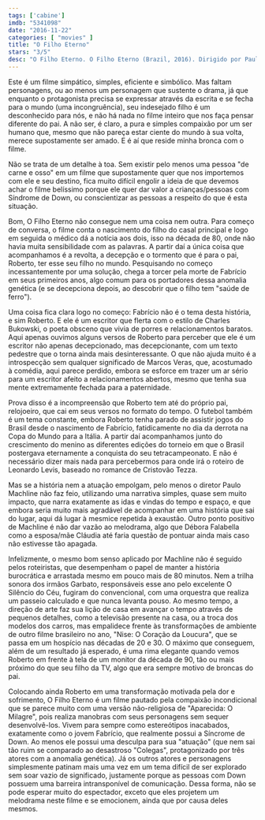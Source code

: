 ```yaml
---
tags: ['cabine']
imdb: "5341098"
date: "2016-11-22"
categories: [ "movies" ]
title: "O Filho Eterno"
stars: "3/5"
desc: "O Filho Eterno. O Filho Eterno (Brazil, 2016). Dirigido por Paulo Machline. Escrito por Leonardo Levis, Cristovão Tezza. Com Débora Falabella (Cláudia), Marcos Veras (Roberto), Pedro Vinícius (Fabrício)."
---
```

Este é um filme simpático, simples, eficiente e simbólico. Mas faltam personagens, ou ao menos um personagem que sustente o drama, já que enquanto o protagonista precisa se expressar através da escrita e se fecha para o mundo (uma incongruência), seu indesejado filho é um desconhecido para nós, e não há nada no filme inteiro que nos faça pensar diferente do pai. A não ser, é claro, a pura e simples compaixão por um ser humano que, mesmo que não pareça estar ciente do mundo à sua volta, merece supostamente ser amado. E é aí que reside minha bronca com o filme.

Não se trata de um detalhe à toa. Sem existir pelo menos uma pessoa "de carne e osso" em um filme que supostamente quer que nos importemos com ele e seu destino, fica muito difícil engolir a ideia de que devemos achar o filme belíssimo porque ele quer dar valor a crianças/pessoas com Síndrome de Down, ou conscientizar as pessoas a respeito do que é esta situação.

Bom, O Filho Eterno não consegue nem uma coisa nem outra. Para começo de conversa, o filme conta o nascimento do filho do casal principal e logo em seguida o médico dá a notícia aos dois, isso na década de 80, onde não havia muita sensibilidade com as palavras. A partir daí a única coisa que acompanhamos é a revolta, a decepção e o tormento que é para o pai, Roberto, ter esse seu filho no mundo. Pesquisando no começo incessantemente por uma solução, chega a torcer pela morte de Fabrício em seus primeiros anos, algo comum para os portadores dessa anomalia genética (e se decepciona depois, ao descobrir que o filho tem "saúde de ferro").

Uma coisa fica clara logo no começo: Fabrício não é o tema desta história, e sim Roberto. E ele é um escritor que flerta com o estilo de Charles Bukowski, o poeta obsceno que vivia de porres e relacionamentos baratos. Aqui apenas ouvimos alguns versos de Roberto para perceber que ele é um escritor não apenas decepcionado, mas decepcionante, com um texto pedestre que o torna ainda mais desinteressante. O que não ajuda muito é a introspecção sem qualquer significado de Marcos Veras, que, acostumado à comédia, aqui parece perdido, embora se esforce em trazer um ar sério para um escritor afeito a relacionamentos abertos, mesmo que tenha sua mente extremamente fechada para a paternidade.

Prova disso é a incompreensão que Roberto tem até do próprio pai, relojoeiro, que cai em seus versos no formato do tempo. O futebol também é um tema constante, embora Roberto tenha parado de assistir jogos do Brasil desde o nascimento de Fabrício, fatidicamente no dia da derrota na Copa do Mundo para a Itália. A partir daí acompanhamos junto do crescimento do menino as diferentes edições do torneio em que o Brasil postergava eternamente a conquista do seu tetracampeonato. E não é necessário dizer mais nada para percebermos para onde irá o roteiro de Leonardo Levis, baseado no romance de Cristovão Tezza.

Mas se a história nem a atuação empolgam, pelo menos o diretor Paulo Machline não faz feio, utilizando uma narrativa simples, quase sem muito impacto, que narra exatamente as idas e vindas do tempo e espaço, e que embora seria muito mais agradável de acompanhar em uma história que sai do lugar, aqui dá lugar à mesmice repetida à exaustão. Outro ponto positivo de Machline é não dar vazão ao melodrama, algo que Débora Falabella como a esposa/mãe Cláudia até faria questão de pontuar ainda mais caso não estivesse tão apagada.

Infelizmente, o mesmo bom senso aplicado por Machline não é seguido pelos roteiristas, que desempenham o papel de manter a história burocrática e arrastada mesmo em pouco mais de 80 minutos. Nem a trilha sonora dos irmãos Garbato, responsáveis esse ano pelo excelente O Silêncio do Céu, fugiram do convencional, com uma orquestra que realiza um passeio calculado e que nunca levanta pouso. Ao mesmo tempo, a direção de arte faz sua lição de casa em avançar o tempo através de pequenos detalhes, como a televisão presente na casa, ou a troca dos modelos dos carros, mas empalidece frente às transformações de ambiente de outro filme brasileiro no ano, "Nise: O Coração da Loucura", que se passa em um hospício nas décadas de 20 e 30. O máximo que conseguem, além de um resultado já esperado, é uma rima elegante quando vemos Roberto em frente à tela de um monitor da década de 90, tão ou mais próximo do que seu filho da TV, algo que era sempre motivo de broncas do pai.

Colocando ainda Roberto em uma transformação motivada pela dor e sofrimento, O Filho Eterno é um filme pautado pela compaixão incondicional que se parece muito com uma versão não-religiosa de "Aparecida: O Milagre", pois realiza manobras com seus personagens sem sequer desenvolvê-los. Vivem para sempre como estereótipos inacabados, exatamente como o jovem Fabrício, que realmente possui a Síncrome de Down. Ao menos ele possui uma desculpa para sua "atuação" (que nem sai tão ruim se comparado ao desastroso "Colegas", protagonizado por três atores com a anomalia genética). Já os outros atores e personagens simplesmente patinam mais uma vez em um tema difícil de ser explorado sem soar vazio de significado, justamente porque as pessoas com Down possuem uma barreira intransponível de comunicação. Dessa forma, não se pode esperar muito do espectador, exceto que eles projetem um melodrama neste filme e se emocionem, ainda que por causa deles mesmos.
